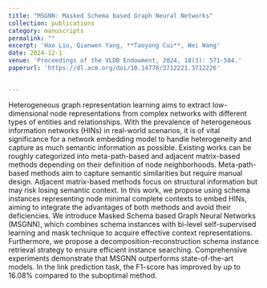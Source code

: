 ```yaml
---
title: "MSGNN: Masked Schema based Graph Neural Networks"
collection: publications
category: manuscripts
permalink: ""
excerpt: 'Hao Liu, Qianwen Yang, **Taoyong Cui**, Wei Wang'
date: 2024-12-1
venue: 'Proceedings of the VLDB Endowment, 2024, 18(3): 571-584.'
paperurl: 'https://dl.acm.org/doi/10.14778/3712221.3712226'


---
```

Heterogeneous graph representation learning aims to extract low-dimensional node representations from complex networks with different types of entities and relationships. With the prevalence of heterogeneous information networks (HINs) in real-world scenarios, it is of vital significance for a network embedding model to handle heterogeneity and capture as much semantic information as possible. Existing works can be roughly categorized into meta-path-based and adjacent matrix-based methods depending on their definition of node neighborhoods. Meta-path-based methods aim to capture semantic similarities but require manual design. Adjacent matrix-based methods focus on structural information but may risk losing semantic context. In this work, we propose using schema instances representing node minimal complete contexts to embed HINs, aiming to integrate the advantages of both methods and avoid their deficiencies. We introduce Masked Schema based Graph Neural Networks (MSGNN), which combines schema instances with bi-level self-supervised learning and mask technique to acquire effective context representations. Furthermore, we propose a decomposition-reconstruction schema instance retrieval strategy to ensure efficient instance searching. Comprehensive experiments demonstrate that MSGNN outperforms state-of-the-art models. In the link prediction task, the F1-score has improved by up to 16.08% compared to the suboptimal method.



